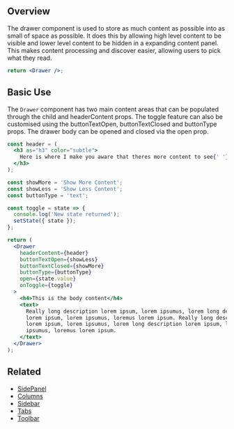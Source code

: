 ## Overview

The drawer component is used to store as much content as possible into as small of space as possible. It does this by allowing high level content to be visible and lower level content to be hidden in a expanding content panel. This makes content processing and discover easier, allowing users to pick what they read.

```jsx
return <Drawer />;
```

## Basic Use

The `Drawer` component has two main content areas that can be populated through the child and headerContent props. The toggle feature can also be customised using the buttonTextOpen, buttonTextClosed and buttonType props. The drawer body can be opened and closed via the open prop.

```jsx
const header = (
  <h3 as="h3" color="subtle">
    Here is where I make you aware that theres more content to see{' '}
  </h3>
);

const showMore = 'Show More Content';
const showLess = 'Show Less Content';
const buttonType = 'text';

const toggle = state => {
  console.log('New state returned');
  setState({ state });
};

return (
  <Drawer
    headerContent={header}
    buttonTextOpen={showLess}
    buttonTextClosed={showMore}
    buttonType={buttonType}
    open={state.value}
    onToggle={toggle}
  >
    <h4>This is the body content</h4>
    <text>
      Really long description lorem ipsum, lorem ipsumus, lorem long description
      lorem ipsum, lorem ipsumus, loremus lorem ipsum. Really long description
      lorem ipsum, lorem ipsumus, lorem long description lorem ipsum, lorem
      ipsumus, loremus lorem ipsum.
    </text>
  </Drawer>
);
```

## Related

- [SidePanel](#/React%20Components/SidePanel)
- [Columns](#/React%20Components/Columns)
- [Sidebar](#/React%20Components/Sidebar)
- [Tabs](#/React%20Components/Tabs)
- [Toolbar](#/React%20Components/Toolbar)
